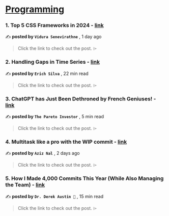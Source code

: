 
<h1><a href=https://medium.com/tag/programming/recommended target="_blank" rel="noopener noreferrer">Programming</a></h1>
<h3>1. Top 5 CSS Frameworks in 2024 - <a href=https://medium.com/bitsrc/top-5-css-frameworks-in-2024-83f6f9ba9ee7?source=tag_recommended_feed---------0-84----------programming----------49165b9d_48ae_496f_b93a_9c94f96ac904------- target="_blank" rel="noopener noreferrer">link</a></h3>

✍️ **posted by `Vidura Senevirathne`** <date> , 1 day ago</date>

<blockquote>Click the link to check out the post. ⌲</blockquote>

<h3>2. Handling Gaps in Time Series - <a href=https://medium.com/towards-data-science/handling-gaps-in-time-series-dc47ae883990?source=tag_recommended_feed---------1-107----------programming----------49165b9d_48ae_496f_b93a_9c94f96ac904------- target="_blank" rel="noopener noreferrer">link</a></h3>

✍️ **posted by `Erich Silva`** <date> , 22 min read</date>

<blockquote>Click the link to check out the post. ⌲</blockquote>

<h3>3. ChatGPT has Just Been Dethroned by French Geniuses! - <a href=https://medium.com/@pareto_investor/chatgpt-has-just-been-dethroned-by-french-geniuses-bcee41843775?source=tag_recommended_feed---------2-85----------programming----------49165b9d_48ae_496f_b93a_9c94f96ac904------- target="_blank" rel="noopener noreferrer">link</a></h3>

✍️ **posted by `The Pareto Investor`** <date> , 5 min read</date>

<blockquote>Click the link to check out the post. ⌲</blockquote>

<h3>4. Multitask like a pro with the WIP commit - <a href=https://medium.com/itnext/multitask-like-a-pro-with-the-wip-commit-2f4d40ca0192?source=tag_recommended_feed---------3-84----------programming----------49165b9d_48ae_496f_b93a_9c94f96ac904------- target="_blank" rel="noopener noreferrer">link</a></h3>

✍️ **posted by `Aziz Nal`** <date> , 2 days ago</date>

<blockquote>Click the link to check out the post. ⌲</blockquote>

<h3>5. How I Made 4,000 Commits This Year (While Also Managing the Team) - <a href=https://medium.com/gitconnected/how-i-made-4-000-commits-this-year-while-also-managing-the-team-b0e31881638b?source=tag_recommended_feed---------4-107----------programming----------49165b9d_48ae_496f_b93a_9c94f96ac904------- target="_blank" rel="noopener noreferrer">link</a></h3>

✍️ **posted by `Dr. Derek Austin 🥳`** <date> , 15 min read</date>

<blockquote>Click the link to check out the post. ⌲</blockquote>

